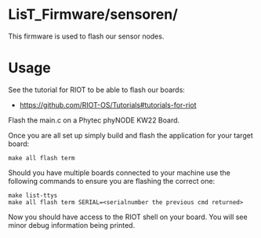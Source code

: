 LisT_Firmware/sensoren/
================
This firmware is used to flash our sensor nodes.

Usage
=====
See the tutorial for RIOT to be able to flash our boards:
* https://github.com/RIOT-OS/Tutorials#tutorials-for-riot

Flash the main.c on a Phytec phyNODE KW22 Board.

Once you are all set up simply build and flash the application for your target board:

```
make all flash term
```

Should you have multiple boards connected to your machine use the following commands to ensure you are flashing the correct one:

```
make list-ttys
make all flash term SERIAL=<serialnumber the previous cmd returned>
```

Now you should have access to the RIOT shell on your board. You will see minor debug information being printed.
